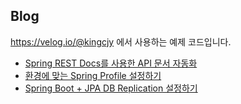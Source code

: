 ## Blog

https://velog.io/@kingcjy 에서 사용하는 예제 코드입니다.

- [Spring REST Docs를 사용한 API 문서 자동화](<https://velog.io/@kingcjy/Spring-REST-Docs%EB%A5%BC-%EC%82%AC%EC%9A%A9%ED%95%9C-API-%EB%AC%B8%EC%84%9C-%EC%9E%90%EB%8F%99%ED%99%94>)
- [환경에 맞는 Spring Profile 설정하기](<https://velog.io/@kingcjy/2019-04-23-1104-%EC%9E%91%EC%84%B1%EB%90%A8>)
- [Spring Boot + JPA DB Replication 설정하기](<https://velog.io/@kingcjy/Spring-Boot-JPA-DB-Replication-%EC%84%A4%EC%A0%95%ED%95%98%EA%B8%B0>)